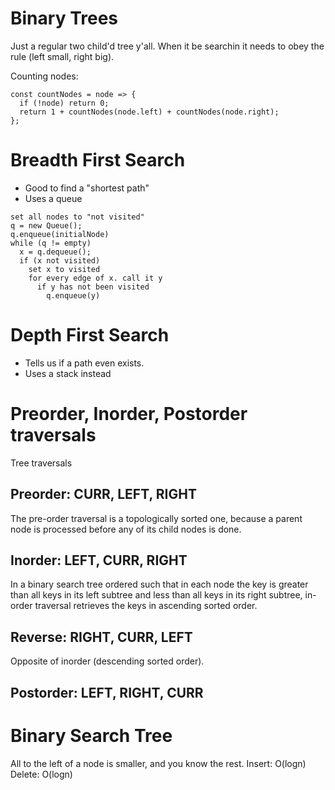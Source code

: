 # Binary Trees
Just a regular two child'd tree y'all.
When it be searchin it needs to obey the rule (left small, right big).

Counting nodes:
```
const countNodes = node => {
  if (!node) return 0;
  return 1 + countNodes(node.left) + countNodes(node.right);
};
```

# Breadth First Search
- Good to find a "shortest path"
- Uses a queue
```
set all nodes to "not visited"
q = new Queue();
q.enqueue(initialNode)
while (q != empty)
  x = q.dequeue();
  if (x not visited)
    set x to visited
    for every edge of x. call it y
      if y has not been visited
        q.enqueue(y)
```

# Depth First Search
- Tells us if a path even exists.
- Uses a stack instead

# Preorder, Inorder, Postorder traversals
Tree traversals
## Preorder: CURR, LEFT, RIGHT
The pre-order traversal is a topologically sorted one, because a parent node is processed before any of its child nodes is done.

## Inorder: LEFT, CURR, RIGHT
In a binary search tree ordered such that in each node the key is greater than all keys in its left subtree and less than all keys in its right subtree, in-order traversal retrieves the keys in ascending sorted order.

## Reverse: RIGHT, CURR, LEFT
Opposite of inorder (descending sorted order).

## Postorder: LEFT, RIGHT, CURR

# Binary Search Tree
All to the left of a node is smaller, and you know the rest.
Insert: O(logn)
Delete: O(logn)
